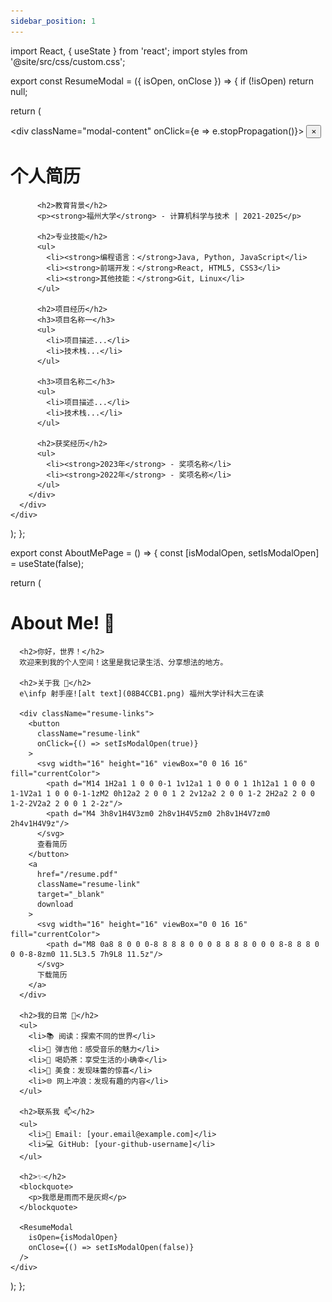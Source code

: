 ```yaml
---
sidebar_position: 1
---
```


import React, { useState } from 'react';
import styles from '@site/src/css/custom.css';

export const ResumeModal = ({ isOpen, onClose }) => {
  if (!isOpen) return null;
  
  return (
    <div className="modal-overlay" onClick={onClose}>
      <div className="modal-content" onClick={e => e.stopPropagation()}>
        <button className="modal-close" onClick={onClose}>×</button>
        <div className="resume-content">
          <h1>个人简历</h1>
          
          <h2>教育背景</h2>
          <p><strong>福州大学</strong> - 计算机科学与技术 | 2021-2025</p>
          
          <h2>专业技能</h2>
          <ul>
            <li><strong>编程语言：</strong>Java, Python, JavaScript</li>
            <li><strong>前端开发：</strong>React, HTML5, CSS3</li>
            <li><strong>其他技能：</strong>Git, Linux</li>
          </ul>
          
          <h2>项目经历</h2>
          <h3>项目名称一</h3>
          <ul>
            <li>项目描述...</li>
            <li>技术栈...</li>
          </ul>
          
          <h3>项目名称二</h3>
          <ul>
            <li>项目描述...</li>
            <li>技术栈...</li>
          </ul>
          
          <h2>获奖经历</h2>
          <ul>
            <li><strong>2023年</strong> - 奖项名称</li>
            <li><strong>2022年</strong> - 奖项名称</li>
          </ul>
        </div>
      </div>
    </div>
  );
};

export const AboutMePage = () => {
  const [isModalOpen, setIsModalOpen] = useState(false);
  
  return (
    <div className="about-me-page">
      <h1>About Me! 👋</h1>
      
      <h2>你好，世界！</h2>
      欢迎来到我的个人空间！这里是我记录生活、分享想法的地方。
      
      <h2>关于我 🌟</h2>
      e\infp 射手座![alt text](08B4CCB1.png) 福州大学计科大三在读
      
      <div className="resume-links">
        <button 
          className="resume-link"
          onClick={() => setIsModalOpen(true)}
        >
          <svg width="16" height="16" viewBox="0 0 16 16" fill="currentColor">
            <path d="M14 1H2a1 1 0 0 0-1 1v12a1 1 0 0 0 1 1h12a1 1 0 0 0 1-1V2a1 1 0 0 0-1-1zM2 0h12a2 2 0 0 1 2 2v12a2 2 0 0 1-2 2H2a2 2 0 0 1-2-2V2a2 2 0 0 1 2-2z"/>
            <path d="M4 3h8v1H4V3zm0 2h8v1H4V5zm0 2h8v1H4V7zm0 2h4v1H4V9z"/>
          </svg>
          查看简历
        </button>
        <a 
          href="/resume.pdf" 
          className="resume-link" 
          target="_blank"
          download
        >
          <svg width="16" height="16" viewBox="0 0 16 16" fill="currentColor">
            <path d="M8 0a8 8 0 0 0-8 8 8 8 0 0 0 8 8 8 8 0 0 0 8-8 8 8 0 0 0-8-8zm0 11.5L3.5 7h9L8 11.5z"/>
          </svg>
          下载简历
        </a>
      </div>

      <h2>我的日常 🎯</h2>
      <ul>
        <li>📚 阅读：探索不同的世界</li>
        <li>🎸 弹吉他：感受音乐的魅力</li>
        <li>🧋 喝奶茶：享受生活的小确幸</li>
        <li>🍜 美食：发现味蕾的惊喜</li>
        <li>🌐 网上冲浪：发现有趣的内容</li>
      </ul>

      <h2>联系我 📫</h2>
      <ul>
        <li>💌 Email: [your.email@example.com]</li>
        <li>💻 GitHub: [your-github-username]</li>
      </ul>

      <h2>✨</h2>
      <blockquote>
        <p>我愿是雨而不是灰烬</p>
      </blockquote>

      <ResumeModal 
        isOpen={isModalOpen} 
        onClose={() => setIsModalOpen(false)} 
      />
    </div>
  );
};

<AboutMePage /> 